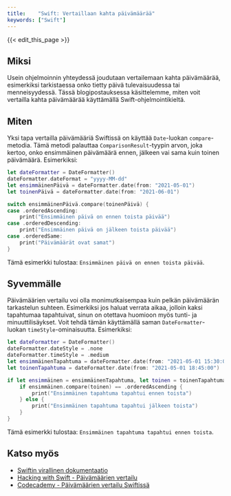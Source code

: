 ```yaml
---
title:    "Swift: Vertaillaan kahta päivämäärää"
keywords: ["Swift"]
---
```


{{< edit_this_page >}}

## Miksi

Usein ohjelmoinnin yhteydessä joudutaan vertailemaan kahta päivämäärää, esimerkiksi tarkistaessa onko tietty päivä tulevaisuudessa tai menneisyydessä. Tässä blogipostauksessa käsittelemme, miten voit vertailla kahta päivämäärää käyttämällä Swift-ohjelmointikieltä.

## Miten

Yksi tapa vertailla päivämääriä Swiftissä on käyttää ```Date```-luokan ```compare```-metodia. Tämä metodi palauttaa ```ComparisonResult```-tyypin arvon, joka kertoo, onko ensimmäinen päivämäärä ennen, jälkeen vai sama kuin toinen päivämäärä. Esimerkiksi:

```Swift
let dateFormatter = DateFormatter()
dateFormatter.dateFormat = "yyyy-MM-dd"
let ensimmäinenPäivä = dateFormatter.date(from: "2021-05-01")
let toinenPäivä = dateFormatter.date(from: "2021-06-01")

switch ensimmäinenPäivä.compare(toinenPäivä) {
case .orderedAscending:
    print("Ensimmäinen päivä on ennen toista päivää")
case .orderedDescending:
    print("Ensimmäinen päivä on jälkeen toista päivää")
case .orderedSame:
    print("Päivämäärät ovat samat")
}
```

Tämä esimerkki tulostaa: ```Ensimmäinen päivä on ennen toista päivää```.

## Syvemmälle

Päivämäärien vertailu voi olla monimutkaisempaa kuin pelkän päivämäärän tarkastelun suhteen. Esimerkiksi jos haluat verrata aikaa, jolloin kaksi tapahtumaa tapahtuivat, sinun on otettava huomioon myös tunti- ja minuuttilisäykset. Voit tehdä tämän käyttämällä saman ```DateFormatter```-luokan ```timeStyle```-ominaisuutta. Esimerkiksi:

```Swift
let dateFormatter = DateFormatter()
dateFormatter.dateStyle = .none
dateFormatter.timeStyle = .medium
let ensimmäinenTapahtuma = dateFormatter.date(from: "2021-05-01 15:30:00")
let toinenTapahtuma = dateFormatter.date(from: "2021-05-01 18:45:00")

if let ensimmäinen = ensimmäinenTapahtuma, let toinen = toinenTapahtuma {
    if ensimmäinen.compare(toinen) == .orderedAscending {
        print("Ensimmäinen tapahtuma tapahtui ennen toista")
    } else {
        print("Ensimmäinen tapahtuma tapahtui jälkeen toista")
    }
}
```

Tämä esimerkki tulostaa: ```Ensimmäinen tapahtuma tapahtui ennen toista```.

## Katso myös

- [Swiftin virallinen dokumentaatio](https://docs.swift.org/swift-book/LanguageGuide/ClassesAndStructures.html)
- [Hacking with Swift - Päivämäärien vertailu](https://www.hackingwithswift.com/example-code/language/how-to-compare-dates-in-swift)
- [Codecademy - Päivämäärien vertailu Swiftissä](https://www.codecademy.com/courses/learn-swift/lessons/your-second-swift-program/exercises/date-comparison)